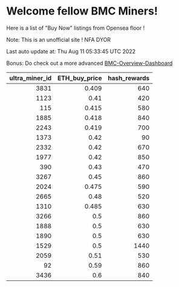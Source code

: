 # Welcome fellow BMC Miners!
Here is a list of "Buy Now" listings from Opensea floor !

Note: This is an unofficial site ! NFA DYOR

Last auto update at: Thu Aug 11 05:33:45 UTC 2022

Bonus: Do check out a more advanced [BMC-Overview-Dashboard](https://dune.com/defifunk/BMC-Overview-Dashboard)


|   ultra_miner_id |   ETH_buy_price |   hash_rewards |
|-----------------:|----------------:|---------------:|
|             3831 |           0.409 |            640 |
|             1123 |           0.41  |            420 |
|              115 |           0.415 |            580 |
|             1885 |           0.418 |            840 |
|             2243 |           0.419 |            700 |
|             1373 |           0.42  |             90 |
|             2332 |           0.42  |            670 |
|             1977 |           0.42  |            850 |
|              390 |           0.43  |            470 |
|             3267 |           0.45  |            860 |
|             2024 |           0.475 |            590 |
|             2665 |           0.48  |            520 |
|             1310 |           0.485 |            630 |
|             3266 |           0.5   |            860 |
|             1888 |           0.5   |            630 |
|             1890 |           0.5   |            630 |
|             1529 |           0.5   |           1440 |
|             2059 |           0.51  |            530 |
|               92 |           0.59  |            860 |
|             3436 |           0.6   |            840 |